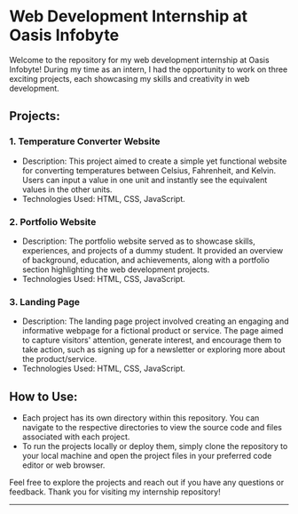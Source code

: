 # Web Development Internship at Oasis Infobyte

Welcome to the repository for my web development internship at Oasis Infobyte! During my time as an intern, I had the opportunity to work on three exciting projects, each showcasing my skills and creativity in web development.

## Projects:

### 1. Temperature Converter Website
   - Description: This project aimed to create a simple yet functional website for converting temperatures between Celsius, Fahrenheit, and Kelvin. Users can input a value in one unit and instantly see the equivalent values in the other units.
   - Technologies Used: HTML, CSS, JavaScript.

### 2. Portfolio Website
   - Description: The portfolio website served as to showcase skills, experiences, and projects of a dummy student. It provided an overview of background, education, and achievements, along with a portfolio section highlighting the web development projects.
   - Technologies Used: HTML, CSS, JavaScript.

### 3. Landing Page
   - Description: The landing page project involved creating an engaging and informative webpage for a fictional product or service. The page aimed to capture visitors' attention, generate interest, and encourage them to take action, such as signing up for a newsletter or exploring more about the product/service.
   - Technologies Used: HTML, CSS, JavaScript.

## How to Use:
   - Each project has its own directory within this repository. You can navigate to the respective directories to view the source code and files associated with each project.
   - To run the projects locally or deploy them, simply clone the repository to your local machine and open the project files in your preferred code editor or web browser.

Feel free to explore the projects and reach out if you have any questions or feedback. Thank you for visiting my internship repository!

---
